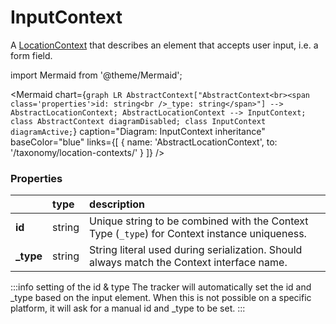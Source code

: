 # InputContext

A [LocationContext](/taxonomy/location-contexts/)  that describes an element that accepts user input, i.e. a form field.

import Mermaid from '@theme/Mermaid';

<Mermaid chart={`
	graph LR
		AbstractContext["AbstractContext<br><span class='properties'>id: string<br />_type: string</span>"] --> AbstractLocationContext;
        AbstractLocationContext --> InputContext;
    class AbstractContext diagramDisabled;
    class InputContext diagramActive;
`} 
  caption="Diagram: InputContext inheritance" 
  baseColor="blue" 
  links={[
    { name: 'AbstractLocationContext', to: '/taxonomy/location-contexts/' }
  ]}
/>

### Properties
|           | type        | description
| :--       | :--         | :--           
| **id**    | string      | Unique string to be combined with the Context Type (`_type`) for Context instance uniqueness.
| **_type** | string      | String literal used during serialization. Should always match the Context interface name.

:::info setting of the id & type
The tracker will automatically set the id and _type based on the input element. When this is not possible on a specific platform, it will ask for a manual id and _type to be set.
:::